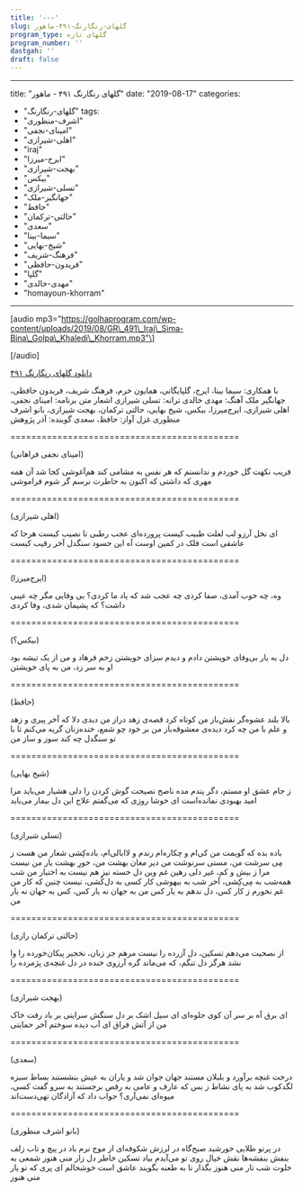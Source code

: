```yaml
---
title: '---'
slug: گلهای-رنگارنگ-۴۹۱-ماهور
program_type: گلهای تازه
program_number: ''
dastgah: ''
draft: false
---
```


---
title: "گلهای رنگارنگ ۴۹۱ - ماهور"
date: "2019-08-17"
categories: 
  - "گلهای-رنگارنگ"
tags: 
  - "اشرف-منظوری"
  - "امینای-نجفی"
  - "اهلی-شیرازی"
  - "iraj"
  - "ایرج-میرزا"
  - "بهجت-شیرازی"
  - "بیکس"
  - "تسلی-شیرازی"
  - "جهانگیر-ملک"
  - "حافظ"
  - "حالتی-ترکمان"
  - "سعدی"
  - "سیما-بینا"
  - "شیخ-بهایی"
  - "فرهنگ-شریف"
  - "فریدون-حافظی"
  - "گلپا"
  - "مهدی-خالدی"
  - "homayoun-khorram"
---

\[audio mp3="https://golhaprogram.com/wp-content/uploads/2019/08/GR\_491\_Iraj\_Sima-Bina\_Golpa\_Khaledi\_Khorram.mp3"\]

\[/audio\]

[دانلود گلهای رنگارنگ ۴۹۱](https://golhaprogram.com/wp-content/uploads/2019/08/GR_491_Iraj_Sima-Bina_Golpa_Khaledi_Khorram.mp3)

با همکاری: سیما بینا، ایرج، گلپایگانی، همایون خرم، فرهنگ شریف، فریدون حافظی، جهانگیر ملک آهنگ: مهدی خالدی ترانه: تسلی شیرازی اشعار متن برنامه: امینای نجفی، اهلی شیرازی، ایرج‌میرزا، بیکس، شیخ بهایی، حالتی ترکمان، بهجت شیرازی، بانو اشرف منظوری غزل آواز: حافظ، سعدی گوینده: آذر پژوهش

\============================================

(امینای نجفی فراهانی)

فریب نکهت گل خوردم و ندانستم که هر نفس به مشامی کند هم‌آغوشی کجا شد آن همه مهری که داشتی که اکنون به خاطرت نرسم گر شوم فراموشی

\============================================

(اهلی شیرازی)

ای نخل آرزو لب لعلت طبیب کیست پرورده‌ای عجب رطبی تا نصیب کیست هرجا که عاشقی است فلک در کمین اوست آه این حسود سنگدل آخر رقیب کیست

\============================================

(ایرج‌میرزا)

وه، چه خوب آمدی، صفا کردی چه عجب شد که یاد ما کردی؟ بی وفایی مگر چه عیبی داشت؟ که پشیمان شدی، وفا كردی

\============================================

(بیکس؟)

دل به یار بی‌وفای خویشتن دادم و دیدم سزای خویشتن زخم فرهاد و من از یک تیشه بود او به سر زد، من به پای خویشتن

\============================================

(حافظ)

بالا بلند عشوه‌گر نقش‌باز من کوتاه کرد قصه‌ی زهد دراز من دیدی دلا که آخر پیری و زهد و علم با من چه کرد دیده‌ی معشوقه‌باز من بر خود چو شمع، خنده‌زنان گریه می‌کنم تا با تو سنگدل چه کند سوز و ساز من

\============================================

(شیخ بهایی)

ز جام عشق او مستم، دگر پندم مده ناصح نصیحت گوش کردن را دلی هشیار می‌باید مرا امید بهبودی نمانده‌است ای خوشا روزی كه می‌گفتم علاج این دل بیمار می‌باید

\============================================

(تسلی شیرازی)

باده بده که گویمت من کی‌ام و چکاره‌ام رندم و لاا‌با‌لی‌ام، باده‌کِشی شعار من هست ز مِی سرشت من، مستی سرنوشت من دیر مغان بهشت من، حورِ بهشت یار من نیست مرا ز بیش و کم، غیر دلی رهین غم وین دل خسته نیز هم نیست به اختیار من شب همه‌شب به مِی‌کِشی، آخر شب به بیهوشی کار کسی به دل‌کُشی، نیست چنین که کار من غم نخورم ز کار کس، دل ندهم به یار کس من به جهان نه یار کس، کس به جهان نه یار من

\============================================

(حالتی ترکمان رازی)

از نصحیت می‌دهم تسکین، دل آزرده را نیست مرهم جز زبان، نخجیر پیکان‌خورده را وا نشد هرگز دل تنگم، که می‌ماند گره آرزوی خنده در دل غنچه‌ی پژمرده را

\============================================

(بهجت شیرازی)

ای برق آه بر سر آن کوی جلوه‌ای ای سیل اشک بر دل سنگش سرایتی بر باد رفت خاک من از آتش فراق ای آب دیده سوختم آخر حمایتی

\============================================

(سعدی)

درخت غنچه برآورد و بلبلان مستند جهان جوان شد و یاران به عیش بنشستند بساط سبزه لگدکوب شد به پای نشاط ز بس که عارف و عامی به رقص برجستند به سرو گفت کسی، میوه‌ای نمی‌آری؟ جواب داد که آزادگان تهی‌دست‌اند

\============================================

(بانو اشرف منظوری)

در پرتو طلایی خورشید صبح‌گاه در لرزش شکوفه‌ای از موج نرم باد در پیچ و تاب زلف بنفش بنفشه‌ها نقش خیال روی تو می‌آیدم بیاد تسکین خاطر دل زار منی هنوز شمعی به خلوت شب تار منی هنوز بگذار تا به طعنه بگویند عاشق است خوشحالم ای پری که تو یار منی هنوز

